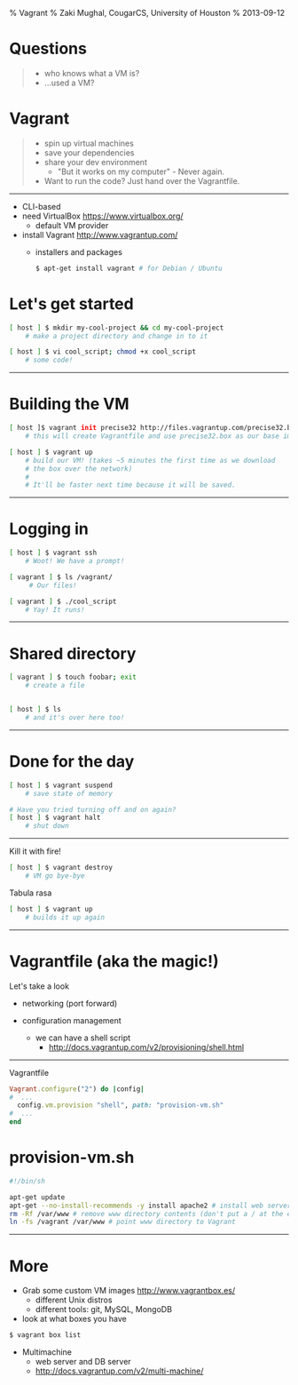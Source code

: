 % Vagrant
% Zaki Mughal, CougarCS, University of Houston
% 2013-09-12

# Questions

> - who knows what a VM is?
> - ...used a VM?

# Vagrant

> - spin up virtual machines
> - save your dependencies
> - share your dev environment
>   - "But it works on my computer"
    - Never again.
> - Want to run the code? Just hand over the Vagrantfile.

----

- CLI-based
- need VirtualBox <https://www.virtualbox.org/>
  - default VM provider
- install Vagrant <http://www.vagrantup.com/>
  - installers and packages

    ```bash
    $ apt-get install vagrant # for Debian / Ubuntu
    ```

# Let's get started

```bash
[ host ] $ mkdir my-cool-project && cd my-cool-project
	# make a project directory and change in to it

[ host ] $ vi cool_script; chmod +x cool_script
    # some code!
```

----

# Building the VM

```bash
[ host ]$ vagrant init precise32 http://files.vagrantup.com/precise32.box
	# this will create Vagrantfile and use precise32.box as our base image

[ host ] $ vagrant up
	# build our VM! (takes ~5 minutes the first time as we download
	# the box over the network)
	# 
	# It'll be faster next time because it will be saved.
```

----

# Logging in

```bash
[ host ] $ vagrant ssh
	# Woot! We have a prompt!

[ vagrant ] $ ls /vagrant/
     # Our files!

[ vagrant ] $ ./cool_script
	# Yay! It runs!
```

----

# Shared directory

```bash
[ vagrant ] $ touch foobar; exit
	# create a file


[ host ] $ ls
	# and it's over here too!
```

----

# Done for the day

```bash
[ host ] $ vagrant suspend
	# save state of memory

# Have you tried turning off and on again?
[ host ] $ vagrant halt
	# shut down
```


---

Kill it with fire!

```bash
[ host ] $ vagrant destroy
    # VM go bye-bye
```

Tabula rasa

```bash
[ host ] $ vagrant up
	# builds it up again
```

---

# Vagrantfile (aka the magic!)

Let's take a look

- networking (port forward)

- configuration management
  - we can have a shell script
    - <http://docs.vagrantup.com/v2/provisioning/shell.html>

----

Vagrantfile

```ruby
Vagrant.configure("2") do |config|
#  ...
  config.vm.provision "shell", path: "provision-vm.sh"
#  ...
end
```

# provision-vm.sh

```bash
#!/bin/sh

apt-get update
apt-get --no-install-recommends -y install apache2 # install web server
rm -Rf /var/www # remove www directory contents (don't put a / at the end!)
ln -fs /vagrant /var/www # point www directory to Vagrant
```

----

# More

- Grab some custom VM images <http://www.vagrantbox.es/>
  - different Unix distros
  - different tools: git, MySQL, MongoDB
- look at what boxes you have

```bash
$ vagrant box list
```

- Multimachine
  - web server and DB server
  - <http://docs.vagrantup.com/v2/multi-machine/>

